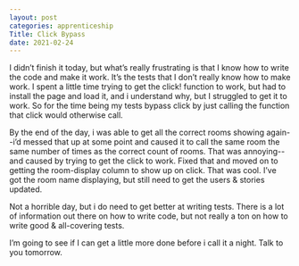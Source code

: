 ```yaml
---
layout: post 
categories: apprenticeship
Title: Click Bypass
date: 2021-02-24
---
```


I didn’t finish it today, but what’s really frustrating is that I know how to write the code and make it work.  It’s the tests that I don’t really know how to make work.  I spent a little time trying to get the click! function to work, but had to install the page and load it, and i understand why, but I struggled to get it to work.  So for the time being my tests bypass click by just calling the function that click would otherwise call.  

By the end of the day, i was able to get all the correct rooms showing again--i’d messed that up at some point and caused it to call the same room the same number of times as the correct count of rooms.  That was annoying--and caused by trying to get the click to work. Fixed that and moved on to getting the room-display column to show up on click.  That was cool.  I’ve got the room name displaying, but still need to get the users & stories updated.  

Not a horrible day, but i do need to get better at writing tests.  There is a lot of information out there on how to write code, but not really a ton on how to write good & all-covering tests.  

I’m going to see if I can get a little more done before i call it a night.  Talk to you tomorrow.

